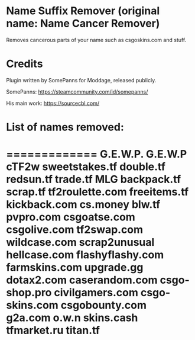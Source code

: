 # Name Suffix Remover (original name: Name Cancer Remover)

Removes cancerous parts of your name such as csgoskins.com and stuff.

# Credits

Plugin written by SomePanns for Moddage, released publicly.

SomePanns: https://steamcommunity.com/id/somepanns/

His main work: https://sourcecbl.com/

# List of names removed:
=============
G.E.W.P.
G.E.W.P
cTF2w
sweetstakes.tf
double.tf
redsun.tf
trade.tf
MLG
backpack.tf
scrap.tf
tf2roulette.com
freeitems.tf
kickback.com
cs.money
blw.tf
pvpro.com
csgoatse.com
csgolive.com
tf2swap.com
wildcase.com
scrap2unusual
hellcase.com
flashyflashy.com
farmskins.com
upgrade.gg
dotax2.com
caserandom.com
csgo-shop.pro
civilgamers.com
csgo-skins.com
csgobounty.com
g2a.com
o.w.n
skins.cash
tfmarket.ru
titan.tf
=============